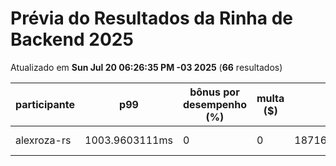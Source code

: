 # Prévia do Resultados da Rinha de Backend 2025
Atualizado em **Sun Jul 20 06:26:35 PM -03 2025** (**66** resultados)


| participante | p99 | bônus por desempenho (%) | multa ($) | lucro | submissão |
| -- | -- | -- | -- | -- | -- |
|	alexroza-rs	|	1003.9603111ms	|	0	|	0	|	187161.49000000002	|	[alexroza-rs](https://github.com/zanfranceschi/rinha-de-backend-2025/tree/main/participantes/alexroza-rs)
